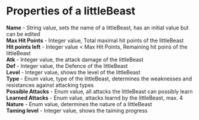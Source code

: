 # Properties of a littleBeast

**Name** - String value, sets the name of a littleBeast, has an initial value but can be edited  
**Max Hit Points** - Integer value, Total maximal hit points of the littleBeast  
**Hit points left** - Integer value < Max Hit Points, Remaining hit poins of the littleBeast  
**Atk** - Integer value, the attack damage of the littleBeast  
**Def** - Integer value, the Defence of the littleBeast  
**Level** - Integer value, shows the level of the littleBeast  
**Type** - Enum value, type of the littleBeast, determines the weaknesses and resistances against attacking types  
**Possible Attacks** - Enum value, all attacks the littleBeast can possibly learn  
**Learned Attacks** - Enum value, attacks learnd by the littleBeast, max. 4  
**Nature** - Enum value, determines the nature of a littleBeast  
**Taming level** - Integer value, shows the taiming progress  


